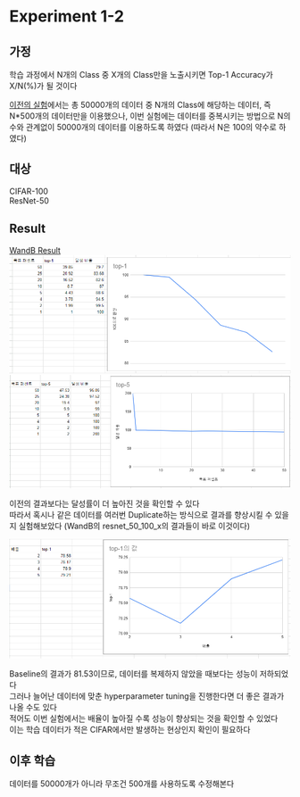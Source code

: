 # Experiment 1-2  
## 가정
학습 과정에서 N개의 Class 중 X개의 Class만을 노출시키면 Top-1 Accuracy가 X/N(%)가 될 것이다  

[이전의 실험](https://github.com/Chihiro0623/ContinualLearning/tree/main/Experiments/experiment1)에서는 총 50000개의 데이터 중 N개의 Class에 해당하는 데이터, 즉 N*500개의 데이터만을 이용했으나, 이번 실험에는 데이터를 중복시키는 방법으로 N의 수와 관계없이 50000개의 데이터를 이용하도록 하였다 (따라서 N은 100의 약수로 하였다)

## 대상
CIFAR-100  
ResNet-50

## Result  
[WandB Result](https://wandb.ai/oso0310/experiment1-2/reports/Experiment-1-2--Vmlldzo1MDA2MjY3)
![image](https://github.com/Chihiro0623/ContinualLearning/blob/main/Experiments/experiment1/experiment1-2/top-1.png)  
![image](https://github.com/Chihiro0623/ContinualLearning/blob/main/Experiments/experiment1/experiment1-2/top-5.png)  

이전의 결과보다는 달성률이 더 높아진 것을 확인할 수 있다  
따라서 혹시나 같은 데이터를 여러번 Duplicate하는 방식으로 결과를 향상시킬 수 있을지 실험해보았다 (WandB의 resnet_50_100_x의 결과들이 바로 이것이다)  

![image](https://github.com/Chihiro0623/ContinualLearning/blob/main/Experiments/experiment1/experiment1-2/top-1of100.png)  

Baseline의 결과가 81.53이므로, 데이터를 복제하지 않았을 때보다는 성능이 저하되었다  
그러나 늘어난 데이터에 맞춘 hyperparameter tuning을 진행한다면 더 좋은 결과가 나올 수도 있다  
적어도 이번 실험에서는 배율이 높아질 수록 성능이 향상되는 것을 확인할 수 있었다  
이는 학습 데이터가 적은 CIFAR에서만 발생하는 현상인지 확인이 필요하다  

## 이후 학습
데이터를 50000개가 아니라 무조건 500개를 사용하도록 수정해본다  
